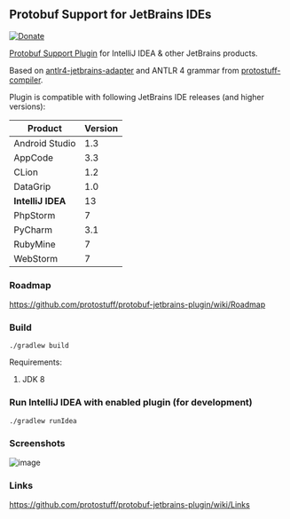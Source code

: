 ## Protobuf Support for JetBrains IDEs


[![Donate](https://img.shields.io/badge/Donate-PayPal-green.svg)](https://www.paypal.com/cgi-bin/webscr?cmd=_s-xclick&hosted_button_id=5UPXLBR8UAHG6)

[Protobuf Support Plugin](https://plugins.jetbrains.com/plugin/8277) for IntelliJ IDEA & other JetBrains products.

Based on [antlr4-jetbrains-adapter](https://github.com/antlr/jetbrains/) and ANTLR 4 grammar from [protostuff-compiler](https://github.com/protostuff/protostuff-compiler/tree/master/protostuff-parser/src/main/antlr4/io/protostuff/compiler/parser).

Plugin is compatible with following JetBrains IDE releases (and higher versions):

| Product            | Version |
|--------------------|---------|
| Android Studio     | 1.3     | 
| AppCode            | 3.3     |
| CLion              | 1.2     |
| DataGrip           | 1.0     |
| **IntelliJ IDEA**  | 13      | 
| PhpStorm           | 7       |
| PyCharm            | 3.1     | 
| RubyMine           | 7       |
| WebStorm           | 7       | 

### Roadmap

https://github.com/protostuff/protobuf-jetbrains-plugin/wiki/Roadmap

### Build

```
./gradlew build
```

Requirements:

1. JDK 8

### Run IntelliJ IDEA with enabled plugin (for development)

```
./gradlew runIdea
```

### Screenshots

![image](https://github.com/protostuff/protostuff-jetbrains-plugin/wiki/sample-2016-04-11.png)

### Links

https://github.com/protostuff/protobuf-jetbrains-plugin/wiki/Links
